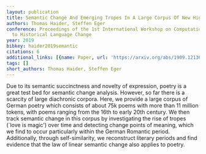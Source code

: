 ```yaml
---
layout: publication
title: Semantic Change And Emerging Tropes In A Large Corpus Of New High German Poetry
authors: Thomas Haider, Steffen Eger
conference: Proceedings of the 1st International Workshop on Computational Approaches
  to Historical Language Change
year: 2019
bibkey: haider2019semantic
citations: 6
additional_links: [{name: Paper, url: 'https://arxiv.org/abs/1909.12136'}]
tags: []
short_authors: Thomas Haider, Steffen Eger
---
```

Due to its semantic succinctness and novelty of expression, poetry is a great
test bed for semantic change analysis. However, so far there is a scarcity of
large diachronic corpora. Here, we provide a large corpus of German poetry
which consists of about 75k poems with more than 11 million tokens, with poems
ranging from the 16th to early 20th century. We then track semantic change in
this corpus by investigating the rise of tropes (`love is magic') over time and
detecting change points of meaning, which we find to occur particularly within
the German Romantic period. Additionally, through self-similarity, we
reconstruct literary periods and find evidence that the law of linear semantic
change also applies to poetry.